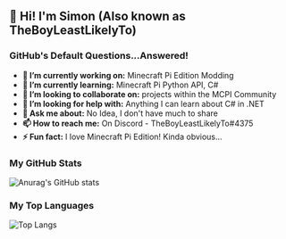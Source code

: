 ## 👋 Hi! I'm Simon (Also known as TheBoyLeastLikelyTo)

### GitHub's Default Questions...Answered!

- **🔭 I’m currently working on:** Minecraft Pi Edition Modding
- **🌱 I’m currently learning:** Minecraft Pi Python API, C#
- **👯 I’m looking to collaborate on:** projects within the MCPI  Community
- **🤔 I’m looking for help with:** Anything I can learn about C# in .NET
- **💬 Ask me about:** No Idea, I don't have much to share
- **📫 How to reach me:** On Discord - TheBoyLeastLikelyTo#4375
- **⚡ Fun fact:** I love Minecraft Pi Edition! Kinda obvious...

### My GitHub Stats
![Anurag's GitHub stats](https://github-readme-stats.vercel.app/api?username=TheBoyLeastLikelyTo&show_icons=true)
### My Top Languages
![Top Langs](https://github-readme-stats.vercel.app/api/top-langs/?username=TheBoyLeastLikelyTo&layout=compact)
